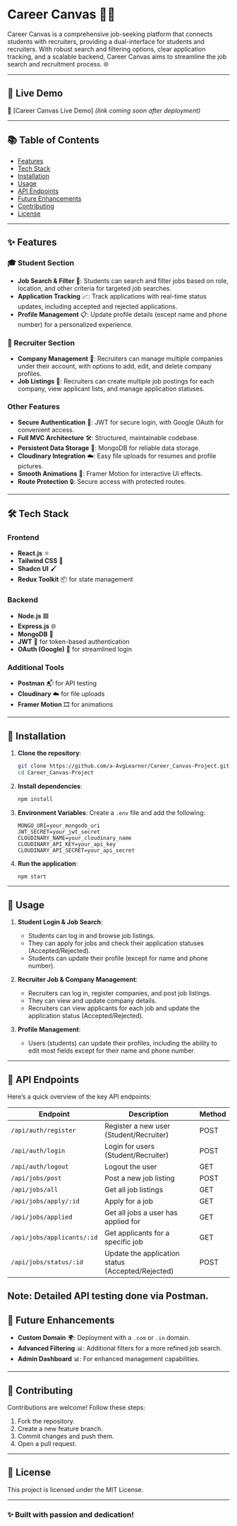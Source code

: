 # Career Canvas 🎨💼

Career Canvas is a comprehensive job-seeking platform that connects students with recruiters, providing a dual-interface for students and recruiters.
With robust search and filtering options, clear application tracking, and a scalable backend, Career Canvas aims to streamline the job search and recruitment process. 🌐

---

## 🔗 Live Demo
🚀 [Career Canvas Live Demo] *(link coming soon after deployment)*

---

## 📚 Table of Contents

- [Features](#-features)
- [Tech Stack](#-tech-stack)
- [Installation](#-installation)
- [Usage](#-usage)
- [API Endpoints](#-api-endpoints)
- [Future Enhancements](#-future-enhancements)
- [Contributing](#-contributing)
- [License](#-license)

---

## ✨ Features

### 🎓 Student Section

- **Job Search & Filter** 🔎: Students can search and filter jobs based on role, location, and other criteria for targeted job searches.
- **Application Tracking** 📈: Track applications with real-time status updates, including accepted and rejected applications.
- **Profile Management** 📋: Update profile details (except name and phone number) for a personalized experience.
  
### 🏢 Recruiter Section

- **Company Management** 🏬: Recruiters can manage multiple companies under their account, with options to add, edit, and delete company profiles.
- **Job Listings** 📜: Recruiters can create multiple job postings for each company, view applicant lists, and manage application statuses.

### Other Features

- **Secure Authentication** 🔐: JWT for secure login, with Google OAuth for convenient access.
- **Full MVC Architecture** 🛠️: Structured, maintainable codebase.
- **Persistent Data Storage** 💾: MongoDB for reliable data storage.
- **Cloudinary Integration** ☁️: Easy file uploads for resumes and profile pictures.
- **Smooth Animations** 🎥: Framer Motion for interactive UI effects.
- **Route Protection** 🔒: Secure access with protected routes.
  
---

## 🛠️ Tech Stack

### Frontend
- **React.js** ⚛️
- **Tailwind CSS** 🎨
- **Shadcn UI** 🖌️
- **Redux Toolkit** 📦 for state management

### Backend
- **Node.js** 🟩
- **Express.js** 🌐
- **MongoDB** 🍃
- **JWT** 🔐 for token-based authentication
- **OAuth (Google)** 🔗 for streamlined login

### Additional Tools
- **Postman** 📬 for API testing
- **Cloudinary** ☁️ for file uploads
- **Framer Motion** 🎞️ for animations

---

## 🚀 Installation

1. **Clone the repository**:
   ```bash
   git clone https://github.com/a-AvgLearner/Career_Canvas-Project.git
   cd Career_Canvas-Project
   ```

2. **Install dependencies**:
   ```bash
   npm install
   ```

3. **Environment Variables**:
   Create a `.env` file and add the following:
   ```plaintext
   MONGO_URI=your_mongodb_uri
   JWT_SECRET=your_jwt_secret
   CLOUDINARY_NAME=your_cloudinary_name
   CLOUDINARY_API_KEY=your_api_key
   CLOUDINARY_API_SECRET=your_api_secret
   ```

4. **Run the application**:
   ```bash
   npm start
   ```

---

## 📖 Usage

1. **Student Login & Job Search**: 
   - Students can log in and browse job listings. 
   - They can apply for jobs and check their application statuses (Accepted/Rejected).
   - Students can update their profile (except for name and phone number).

2. **Recruiter Job & Company Management**:
   - Recruiters can log in, register companies, and post job listings.
   - They can view and update company details.
   - Recruiters can view applicants for each job and update the application status (Accepted/Rejected).
  
3. **Profile Management**:
   - Users (students) can update their profiles, including the ability to edit most fields except for their name and phone number.

---


## 📡 API Endpoints

Here’s a quick overview of the key API endpoints:

| Endpoint                     | Description                                     | Method |
|------------------------------|-------------------------------------------------|--------|
| `/api/auth/register`          | Register a new user (Student/Recruiter)         | POST   |
| `/api/auth/login`             | Login for users (Student/Recruiter)             | POST   |
| `/api/auth/logout`            | Logout the user                                 | GET    |
| `/api/jobs/post`              | Post a new job listing                          | POST   |
| `/api/jobs/all`               | Get all job listings                            | GET    |
| `/api/jobs/apply/:id`         | Apply for a job                                 | GET    |
| `/api/jobs/applied`           | Get all jobs a user has applied for             | GET    |
| `/api/jobs/applicants/:id`    | Get applicants for a specific job               | GET    |
| `/api/jobs/status/:id`        | Update the application status (Accepted/Rejected) | POST   |

Note: Detailed API testing done via Postman.
---

## 🔮 Future Enhancements

- **Custom Domain** 🌍: Deployment with a `.com` or `.in` domain.
- **Advanced Filtering** 📊: Additional filters for a more refined job search.
- **Admin Dashboard** 📊: For enhanced management capabilities.

---

## 🤝 Contributing

Contributions are welcome! Follow these steps:

1. Fork the repository.
2. Create a new feature branch.
3. Commit changes and push them.
4. Open a pull request.

---

## 📜 License

This project is licensed under the MIT License.

---

### ✨ Built with passion and dedication!

